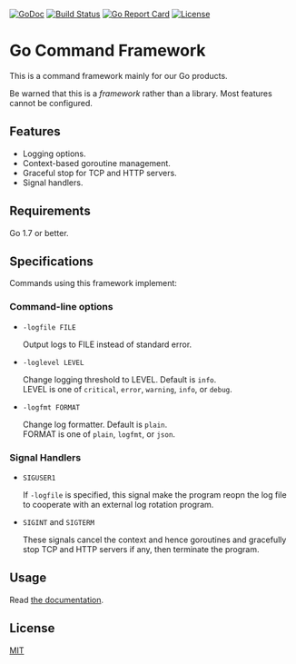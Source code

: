 [![GoDoc](https://godoc.org/github.com/cybozu-go/cmd?status.svg)][godoc]
[![Build Status](https://travis-ci.org/cybozu-go/cmd.svg?branch=master)](https://travis-ci.org/cybozu-go/cmd)
[![Go Report Card](https://goreportcard.com/badge/github.com/cybozu-go/cmd)](https://goreportcard.com/report/github.com/cybozu-go/cmd)
[![License](https://img.shields.io/github/license/cybozu-go/cmd.svg?maxAge=2592000)](LICENSE)

Go Command Framework
====================

This is a command framework mainly for our Go products.

Be warned that this is a _framework_ rather than a library.
Most features cannot be configured.

Features
--------

* Logging options.
* Context-based goroutine management.
* Graceful stop for TCP and HTTP servers.
* Signal handlers.

Requirements
------------

Go 1.7 or better.

Specifications
--------------

Commands using this framework implement:

### Command-line options

* `-logfile FILE`

    Output logs to FILE instead of standard error.

* `-loglevel LEVEL`

    Change logging threshold to LEVEL.  Default is `info`.  
    LEVEL is one of `critical`, `error`, `warning`, `info`, or `debug`.

* `-logfmt FORMAT`

    Change log formatter.  Default is `plain`.  
    FORMAT is one of `plain`, `logfmt`, or `json`.

### Signal Handlers

* `SIGUSER1`

    If `-logfile` is specified, this signal make the program reopn
    the log file to cooperate with an external log rotation program.

*  `SIGINT` and `SIGTERM`

    These signals cancel the context and hence goroutines and
    gracefully stop TCP and HTTP servers if any, then terminate
    the program.

Usage
-----

Read [the documentation][godoc].

License
-------

[MIT][]

[godoc]: https://godoc.org/github.com/cybozu-go/cmd
[MIT]: https://opensource.org/licenses/MIT
